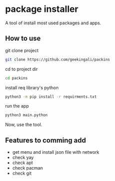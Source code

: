 
# package installer

A tool of install most used packages and apps.


## How to use

git clone project
```bash
git clone https://github.com/geekingali/packins
```
cd to project dir
```bash
cd packins
```
install req library's python
```bash
python3 -m pip install -r requirments.txt
```
run the app
```bash
python3 main.python
```
Now, use the tool.


## Features to comming add

- get menu  and install json file with network
- check yay
- check apt
- check pacman
- check git


